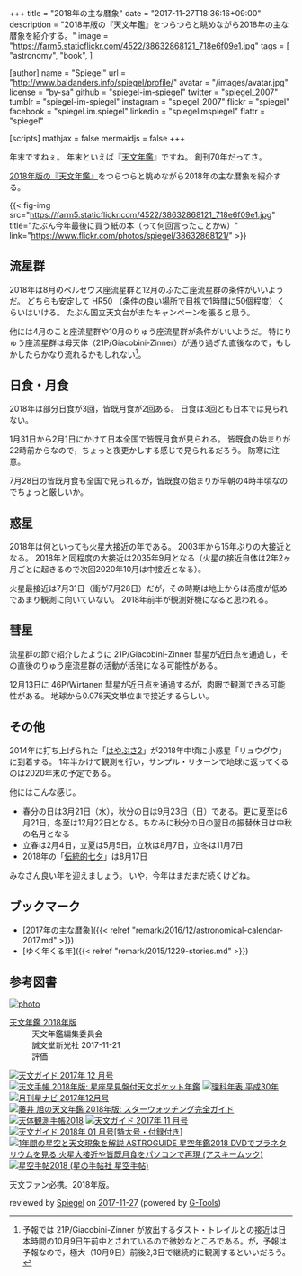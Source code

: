 +++
title = "2018年の主な暦象"
date =  "2017-11-27T18:36:16+09:00"
description = "2018年版の『天文年鑑』をつらつらと眺めながら2018年の主な暦象を紹介する。"
image = "https://farm5.staticflickr.com/4522/38632868121_718e6f09e1.jpg"
tags = [
  "astronomy",
  "book",
]

[author]
  name      = "Spiegel"
  url       = "http://www.baldanders.info/spiegel/profile/"
  avatar    = "/images/avatar.jpg"
  license   = "by-sa"
  github    = "spiegel-im-spiegel"
  twitter   = "spiegel_2007"
  tumblr    = "spiegel-im-spiegel"
  instagram = "spiegel_2007"
  flickr    = "spiegel"
  facebook  = "spiegel.im.spiegel"
  linkedin  = "spiegelimspiegel"
  flattr    = "spiegel"

[scripts]
  mathjax = false
  mermaidjs = false
+++

年末ですねぇ。
年末といえば『[天文年鑑](http://www.amazon.co.jp/exec/obidos/ASIN/4416717407/baldandersinf-22/ "天文年鑑 2018年版 | 天文年鑑編集委員会 |本 | 通販 | Amazon")』ですね。
創刊70年だってさ。

[2018年版の『天文年鑑』](http://www.amazon.co.jp/exec/obidos/ASIN/4416717407/baldandersinf-22/ "天文年鑑 2018年版 | 天文年鑑編集委員会 |本 | 通販 | Amazon")をつらつらと眺めながら2018年の主な暦象を紹介する。

{{< fig-img src="https://farm5.staticflickr.com/4522/38632868121_718e6f09e1.jpg" title="たぶん今年最後に買う紙の本（って何回言ったことかw）" link="https://www.flickr.com/photos/spiegel/38632868121/" >}}

## 流星群

2018年は8月のペルセウス座流星群と12月のふたご座流星群の条件がいいようだ。
どちらも安定して HR50 （条件の良い場所で目視で1時間に50個程度）くらいはいける。
たぶん国立天文台がまたキャンペーンを張ると思う。

他には4月のこと座流星群や10月のりゅう座流星群が条件がいいようだ。
特にりゅう座流星群は母天体（21P/Giacobini-Zinner）が通り過ぎた直後なので，もしかしたらかなり流れるかもしれない[^rm1]。

[^rm1]: 予報では 21P/Giacobini-Zinner が放出するダスト・トレイルとの接近は日本時間の10月9日午前中とされているので微妙なところである。が，予報は予報なので，極大（10月9日）前後2,3日で継続的に観測するといいだろう。

## 日食・月食

2018年は部分日食が3回，皆既月食が2回ある。
日食は3回とも日本では見られない。

1月31日から2月1日にかけて日本全国で皆既月食が見られる。
皆既食の始まりが22時前からなので，ちょっと夜更かしする感じで見られるだろう。
防寒に注意。

7月28日の皆既月食も全国で見られるが，皆既食の始まりが早朝の4時半頃なのでちょっと厳しいか。

## 惑星

2018年は何といっても火星大接近の年である。
2003年から15年ぶりの大接近となる。
2018年と同程度の大接近は2035年9月となる（火星の接近自体は2年2ヶ月ごとに起きるので次回2020年10月は中接近となる）。

火星最接近は7月31日（衝が7月28日）だが，その時期は地上からは高度が低めであまり観測に向いていない。
2018年前半が観測好機になると思われる。

## 彗星

流星群の節で紹介したように 21P/Giacobini-Zinner 彗星が近日点を通過し，その直後のりゅう座流星群の活動が活発になる可能性がある。

12月13日に 46P/Wirtanen 彗星が近日点を通過するが，肉眼で観測できる可能性がある。
地球から0.078天文単位まで接近するらしい。

## その他

2014年に打ち上げられた「[はやぶさ2](http://www.jaxa.jp/projects/sat/hayabusa2/index_j.html)」が2018年中頃に小惑星「リュウグウ」に到着する。
1年半かけて観測を行い，サンプル・リターンで地球に返ってくるのは2020年末の予定である。

他にはこんな感じ。

- 春分の日は3月21日（水），秋分の日は9月23日（日）である。更に夏至は6月21日，冬至は12月22日となる。ちなみに秋分の日の翌日の振替休日は中秋の名月となる
- 立春は2月4日，立夏は5月5日，立秋は8月7日，立冬は11月7日
- 2018年の「[伝統的七夕](https://www.nao.ac.jp/faq/a0310.html "質問3-10）伝統的七夕について教えて | 国立天文台")」は8月17日

みなさん良い年を迎えましょう。
いや，今年はまだまだ続くけどね。

## ブックマーク

- [2017年の主な暦象]({{< relref "remark/2016/12/astronomical-calendar-2017.md" >}})
- [ゆく年くる年]({{< relref "remark/2015/1229-stories.md" >}})

## 参考図書

<div class="hreview" ><a class="item url" href="http://www.amazon.co.jp/exec/obidos/ASIN/4416717407/baldandersinf-22/"><img src="https://images-fe.ssl-images-amazon.com/images/I/41djzrlPeeL._SL160_.jpg" alt="photo" class="photo"  /></a><dl ><dt class="fn"><a class="item url" href="http://www.amazon.co.jp/exec/obidos/ASIN/4416717407/baldandersinf-22/">天文年鑑 2018年版</a></dt><dd>天文年鑑編集委員会 </dd><dd>誠文堂新光社 2017-11-21</dd><dd>評価<abbr class="rating" title="5"><img src="http://g-images.amazon.com/images/G/01/detail/stars-5-0.gif" alt="" /></abbr> </dd></dl><p class="similar"><a href="http://www.amazon.co.jp/exec/obidos/ASIN/B075QQ253Z/baldandersinf-22/" target="_top"><img src="http://images.amazon.com/images/P/B075QQ253Z.09._SCTHUMBZZZ_.jpg"  alt="天文ガイド 2017年 12 月号"  /></a> <a href="http://www.amazon.co.jp/exec/obidos/ASIN/4805209127/baldandersinf-22/" target="_top"><img src="http://images.amazon.com/images/P/4805209127.09._SCTHUMBZZZ_.jpg"  alt="天文手帳 2018年版: 星座早見盤付天文ポケット年鑑"  /></a> <a href="http://www.amazon.co.jp/exec/obidos/ASIN/4621302175/baldandersinf-22/" target="_top"><img src="http://images.amazon.com/images/P/4621302175.09._SCTHUMBZZZ_.jpg"  alt="理科年表 平成30年"  /></a> <a href="http://www.amazon.co.jp/exec/obidos/ASIN/B0766DYYZ3/baldandersinf-22/" target="_top"><img src="http://images.amazon.com/images/P/B0766DYYZ3.09._SCTHUMBZZZ_.jpg"  alt="月刊星ナビ 2017年12月号"  /></a> <a href="http://www.amazon.co.jp/exec/obidos/ASIN/4416717091/baldandersinf-22/" target="_top"><img src="http://images.amazon.com/images/P/4416717091.09._SCTHUMBZZZ_.jpg"  alt="藤井 旭の天文年鑑 2018年版: スターウォッチング完全ガイド"  /></a> <a href="http://www.amazon.co.jp/exec/obidos/ASIN/4774191531/baldandersinf-22/" target="_top"><img src="http://images.amazon.com/images/P/4774191531.09._SCTHUMBZZZ_.jpg"  alt="天体観測手帳2018"  /></a> <a href="http://www.amazon.co.jp/exec/obidos/ASIN/B074WHDJNQ/baldandersinf-22/" target="_top"><img src="http://images.amazon.com/images/P/B074WHDJNQ.09._SCTHUMBZZZ_.jpg"  alt="天文ガイド 2017年 11 月号"  /></a> <a href="http://www.amazon.co.jp/exec/obidos/ASIN/B076MG4V16/baldandersinf-22/" target="_top"><img src="http://images.amazon.com/images/P/B076MG4V16.09._SCTHUMBZZZ_.jpg"  alt="天文ガイド 2018年 01 月号[特大号・付録付き]"  /></a> <a href="http://www.amazon.co.jp/exec/obidos/ASIN/4048997025/baldandersinf-22/" target="_top"><img src="http://images.amazon.com/images/P/4048997025.09._SCTHUMBZZZ_.jpg"  alt="1年間の星空と天文現象を解説 ASTROGUIDE 星空年鑑2018 DVDでプラネタリウムを見る 火星大接近や皆既月食をパソコンで再現 (アスキームック)"  /></a> <a href="http://www.amazon.co.jp/exec/obidos/ASIN/4902450445/baldandersinf-22/" target="_top"><img src="http://images.amazon.com/images/P/4902450445.09._SCTHUMBZZZ_.jpg"  alt="星空手帖2018 (星の手帖社 星空手帖)"  /></a> </p>
<p class="description">天文ファン必携。2018年版。</p>
<p class="gtools" >reviewed by <a href='#maker' class='reviewer'>Spiegel</a> on <abbr class="dtreviewed" title="2017-11-27">2017-11-27</abbr> (powered by <a href="http://www.goodpic.com/mt/aws/index.html" >G-Tools</a>)</p>
</div>

<!-- eof -->
